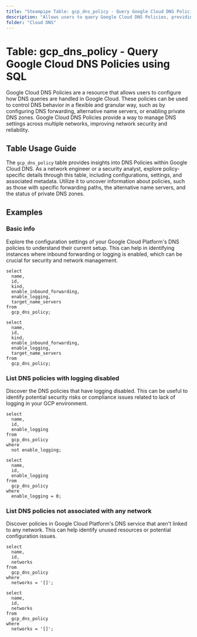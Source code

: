```yaml
---
title: "Steampipe Table: gcp_dns_policy - Query Google Cloud DNS Policies using SQL"
description: "Allows users to query Google Cloud DNS Policies, providing insights into policy configurations and settings."
folder: "Cloud DNS"
---
```


# Table: gcp_dns_policy - Query Google Cloud DNS Policies using SQL

Google Cloud DNS Policies are a resource that allows users to configure how DNS queries are handled in Google Cloud. These policies can be used to control DNS behavior in a flexible and granular way, such as by configuring DNS forwarding, alternative name servers, or enabling private DNS zones. Google Cloud DNS Policies provide a way to manage DNS settings across multiple networks, improving network security and reliability.

## Table Usage Guide

The `gcp_dns_policy` table provides insights into DNS Policies within Google Cloud DNS. As a network engineer or a security analyst, explore policy-specific details through this table, including configurations, settings, and associated metadata. Utilize it to uncover information about policies, such as those with specific forwarding paths, the alternative name servers, and the status of private DNS zones.

## Examples

### Basic info
Explore the configuration settings of your Google Cloud Platform's DNS policies to understand their current setup. This can help in identifying instances where inbound forwarding or logging is enabled, which can be crucial for security and network management.

```sql+postgres
select
  name,
  id,
  kind,
  enable_inbound_forwarding,
  enable_logging,
  target_name_servers
from
  gcp_dns_policy;
```

```sql+sqlite
select
  name,
  id,
  kind,
  enable_inbound_forwarding,
  enable_logging,
  target_name_servers
from
  gcp_dns_policy;
```

### List DNS policies with logging disabled
Discover the DNS policies that have logging disabled. This can be useful to identify potential security risks or compliance issues related to lack of logging in your GCP environment.

```sql+postgres
select
  name,
  id,
  enable_logging
from
  gcp_dns_policy
where
  not enable_logging;
```

```sql+sqlite
select
  name,
  id,
  enable_logging
from
  gcp_dns_policy
where
  enable_logging = 0;
```

### List DNS policies not associated with any network
Discover policies in Google Cloud Platform's DNS service that aren't linked to any network. This can help identify unused resources or potential configuration issues.

```sql+postgres
select
  name,
  id,
  networks
from
  gcp_dns_policy
where
  networks = '[]';
```

```sql+sqlite
select
  name,
  id,
  networks
from
  gcp_dns_policy
where
  networks = '[]';
```